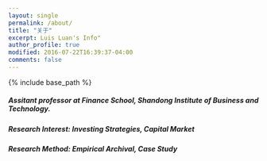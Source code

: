 ```yaml
---
layout: single
permalink: /about/
title: "关于"
excerpt: Luis Luan's Info"
author_profile: true
modified: 2016-07-22T16:39:37-04:00
comments: false
---
```


{% include base_path %}

##### Assitant professor at Finance School, Shandong Institute of Business and Technology.

##### Research Interest:	Investing Strategies, Capital Market

##### Research Method:		Empirical Archival, Case Study

